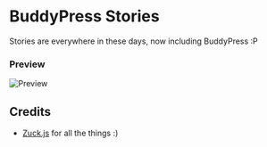 BuddyPress Stories
=============

Stories are everywhere in these days, now including BuddyPress :P

### Preview
![Preview](https://raw.githubusercontent.com/mustafauysal/bp-stories/master/assets/img/preview.gif)


## Credits

* [Zuck.js](https://github.com/ramon82/zuck.js) for all the things :)
